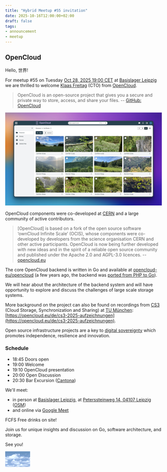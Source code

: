 ```yaml
---
title: "Hybrid Meetup #55 invitation"
date: 2025-10-16T12:00:00+02:00
draft: false
tags:
- announcement
- meetup
---
```


## OpenCloud

Hello, 世界!

For meetup #55 on Tuesday [Oct 28, 2025 19:00
CET](https://www.meetup.com/de-DE/leipzig-golang/events/305626267/) at
[Basislager Leipzig](https://basislager.co) we are thrilled to welcome [Klaas
Freitag](https://www.linkedin.com/in/klaasf/) (CTO) from
[OpenCloud](https://opencloud.eu).

> OpenCloud is an open-source project that gives you a secure and private way
> to store, access, and share your files. -- [GitHub:
> OpenCloud](https://github.com/opencloud-eu)

![](/images/web-ui-gallery-view-optimized.jpg)

OpenCloud components were co-developed at [CERN](https://home.cern/) and a
large community of active contributors.

> [OpenCloud] is based on a fork of the open source software ‘ownCloud Infinite
> Scale’ (OCIS), whose components were co-developed by developers from the
> science organisation CERN and other active participants. OpenCloud is now
> being further developed with new ideas and in the spirit of a reliable open
> source community and published under the Apache 2.0 and AGPL-3.0 licences. -- [opencloud.eu](https://opencloud.eu/en/opencloud-community)

The core OpenCloud backend is written in Go and available at
[opencloud-eu/opencloud](https://github.com/opencloud-eu/opencloud) (a few
years ago, the backend was [ported from PHP to
Go](https://www.heise.de/news/Mehr-Tempo-mit-Go-statt-PHP-ownCloud-Infinite-Scale-ist-einsatzbereit-7364770.html)).

We will hear about the architecture of the backend system and will have
opportunity to explore and discuss the challenges of large scale storage
systems.

More background on the project can also be found on recordings from
[CS3](https://www.cs3community.org/) (Cloud Storage, Synchronization and
Sharing) at [TU
München](https://www.physik.lmu.de/en/latest-news/events-overview/event/cs3-2025-cloud-storage-synchronization-and-sharing.html):
[https://opencloud.eu/de/cs3-2025-aufzeichnungen](https://opencloud.eu/de/cs3-2025-aufzeichnungen).

Open source infrastructure projects are a key to [digital
sovereignty](https://scholar.archive.org/work/l45kfd56hrf2pcccqijxk3swe4/access/wayback/https://policyreview.info/pdf/policyreview-2020-4-1532.pdf)
which promotes independence, resilience and innovation.

### Schedule

* 18:45 Doors open
* 19:00 Welcome
* 19:10 OpenCloud presentation
* 20:00 Open Discussion
* 20:30 Bar Excursion ([Cantona](https://www.google.com/search?q=cafe+cantona))

We'll meet:

* in person at [Basislager Leipzig](https://basislager.co), at [Peterssteinweg 14, 04107 Leipzig](https://maps.app.goo.gl/1fMkeDSPZ7Aauszh8) ([OSM](https://www.openstreetmap.org/node/7724665352))
* and online via [Google Meet](https://meet.google.com/adb-nibc-gcp)

FCFS Free drinks on site!

Join us for unique insights and discussion on Go, software architecture, and storage.

See you!

[![](/images/clouds.gif)](https://gifcities.org/search?q=cloud)


<!--

todo: outreach

https://www.linkedin.com/posts/martin-czygan-58348842_leipzig-llm-activity-7331246910868975616-WHZM?utm_source=share&utm_medium=member_desktop&rcm=ACoAAAj4ETMB_N_adYM-kQAUCeKn07XBMXgGGaE

-->

